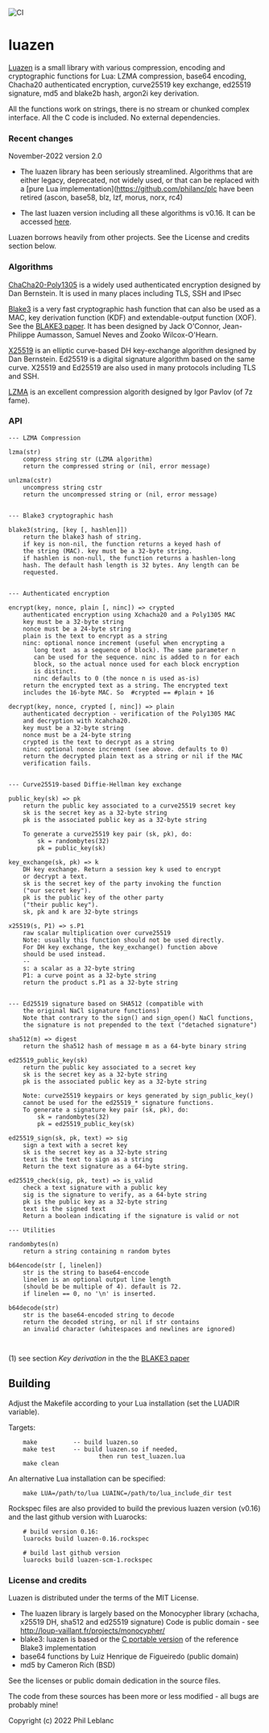 ![CI](https://github.com/philanc/luazen/workflows/CI/badge.svg)

# luazen

[Luazen](https://github.com/philanc/luazen) is a small library with various compression, encoding and 
cryptographic functions for Lua: LZMA compression, base64 encoding, Chacha20 authenticated encryption, curve25519 key exchange, ed25519 signature, md5 and blake2b hash, argon2i key derivation.

All the functions work on strings, there is no stream or chunked complex interface. All the C code is included. No external dependencies.

### Recent changes

November-2022  version 2.0

* The luazen library has been seriously streamlined. Algorithms that are either legacy, deprecated, not widely used, or that can be replaced with a [pure Lua implementation](https://github.com/philanc/plc have been retired (ascon, base58, blz, lzf, morus, norx, rc4)

* The last luazen version including all these algorithms is v0.16. It can be accessed [here](https://github.com/philanc/luazen/tree/v0.16).

Luazen borrows heavily from other projects. See the License and credits section below.

### Algorithms

[ChaCha20-Poly1305](https://en.wikipedia.org/wiki/ChaCha20-Poly1305) is  a widely used authenticated encryption designed by Dan Bernstein. It is used in many places including TLS, SSH and IPsec

[Blake3](https://blake3.io) is a very fast cryptographic hash function that can also be used as a MAC, key derivation function (KDF) and extendable-output function (XOF). See the [BLAKE3
paper](https://github.com/BLAKE3-team/BLAKE3-specs/blob/master/blake3.pdf). It has been designed by Jack O'Connor, Jean-Philippe Aumasson, Samuel Neves and Zooko Wilcox-O'Hearn.

[X25519](https://en.wikipedia.org/wiki/Curve25519)  is an elliptic curve-based DH key-exchange algorithm designed by Dan Bernstein. Ed25519 is a digital signature algorithm based on the same curve.  X25519 and Ed25519 are also used in many protocols including TLS and SSH.

[LZMA](https://en.wikipedia.org/wiki/Lempel%E2%80%93Ziv%E2%80%93Markov_chain_algorithm) is an excellent compression algorith designed by Igor Pavlov (of 7z fame).

### API
```
--- LZMA Compression

lzma(str)
	compress string str (LZMA algorithm)
	return the compressed string or (nil, error message)

unlzma(cstr)
	uncompress string cstr
	return the uncompressed string or (nil, error message)


--- Blake3 cryptographic hash

blake3(string, [key [, hashlen]])
	return the blake3 hash of string.
	if key is non-nil, the function returns a keyed hash of
	the string (MAC). key must be a 32-byte string.
	if hashlen is non-null, the function returns a hashlen-long
	hash. The default hash length is 32 bytes. Any length can be 
	requested. 


--- Authenticated encryption

encrypt(key, nonce, plain [, ninc]) => crypted
	authenticated encryption using Xchacha20 and a Poly1305 MAC
	key must be a 32-byte string
	nonce must be a 24-byte string
	plain is the text to encrypt as a string
	ninc: optional nonce increment (useful when encrypting a 
	   long text  as a sequence of block). The same parameter n 
	   can be used for the sequence. ninc is added to n for each
	   block, so the actual nonce used for each block encryption 
	   is distinct.
	   ninc defaults to 0 (the nonce n is used as-is)
	return the encrypted text as a string. The encrypted text
	includes the 16-byte MAC. So  #crypted == #plain + 16
	
decrypt(key, nonce, crypted [, ninc]) => plain
	authenticated decryption - verification of the Poly1305 MAC
	and decryption with Xcahcha20.
	key must be a 32-byte string
	nonce must be a 24-byte string
	crypted is the text to decrypt as a string
	ninc: optional nonce increment (see above. defaults to 0)
	return the decrypted plain text as a string or nil if the MAC 
	verification fails.


--- Curve25519-based Diffie-Hellman key exchange

public_key(sk) => pk
	return the public key associated to a curve25519 secret key
	sk is the secret key as a 32-byte string
	pk is the associated public key as a 32-byte string

	To generate a curve25519 key pair (sk, pk), do:
		sk = randombytes(32)
		pk = public_key(sk)
	
key_exchange(sk, pk) => k
	DH key exchange. Return a session key k used to encrypt 
	or decrypt a text.
	sk is the secret key of the party invoking the function 
	("our secret key"). 
	pk is the public key of the other party 
	("their public key").
	sk, pk and k are 32-byte strings

x25519(s, P1) => s.P1
	raw scalar multiplication over curve25519
	Note: usually this function should not be used directly.
	For DH key exchange, the key_exchange() function above 
	should be used instead.
	--
	s: a scalar as a 32-byte string
	P1: a curve point as a 32-byte string
	return the product s.P1 as a 32-byte string

	
--- Ed25519 signature based on SHA512 (compatible with 
    the original NaCl signature functions) 
    Note that contrary to the sign() and sign_open() NaCl functions, 
    the signature is not prepended to the text ("detached signature")

sha512(m) => digest
	return the sha512 hash of message m as a 64-byte binary string

ed25519_public_key(sk)
	return the public key associated to a secret key
	sk is the secret key as a 32-byte string
	pk is the associated public key as a 32-byte string

	Note: curve25519 keypairs or keys generated by sign_public_key() 
	cannot be used for the ed25519_* signature functions.
	To generate a signature key pair (sk, pk), do:
		sk = randombytes(32)
		pk = ed25519_public_key(sk)

ed25519_sign(sk, pk, text) => sig
	sign a text with a secret key
	sk is the secret key as a 32-byte string
	text is the text to sign as a string
	Return the text signature as a 64-byte string.

ed25519_check(sig, pk, text) => is_valid
	check a text signature with a public key
	sig is the signature to verify, as a 64-byte string
	pk is the public key as a 32-byte string
	text is the signed text
	Return a boolean indicating if the signature is valid or not

--- Utilities

randombytes(n)
	return a string containing n random bytes

b64encode(str [, linelen])
	str is the string to base64-enccode
	linelen is an optional output line length
	(should be be multiple of 4). default is 72.
	if linelen == 0, no '\n' is inserted.

b64decode(str)
	str is the base64-encoded string to decode
	return the decoded string, or nil if str contains 
	an invalid character (whitespaces and newlines are ignored)



```

(1) see section *Key derivation* in the the [BLAKE3 paper](https://github.com/BLAKE3-team/BLAKE3-specs/blob/master/blake3.pdf)


## Building 

Adjust the Makefile according to your Lua installation (set the LUADIR variable). 

Targets:
```
	make          -- build luazen.so
	make test     -- build luazen.so if needed, 
                         then run test_luazen.lua
	make clean
```

An alternative Lua installation can be specified:
```
	make LUA=/path/to/lua LUAINC=/path/to/lua_include_dir test
```

Rockspec files are also provided to build the previous luazen version (v0.16) and the last github version with Luarocks:
```
	# build version 0.16:
	luarocks build luazen-0.16.rockspec
	
	# build last github version 
	luarocks build luazen-scm-1.rockspec
```


### License and credits

Luazen is distributed under the terms of the MIT License. 

- The luazen library is largely based on the Monocypher library (xchacha, x25519 DH, sha512 and ed25519 signature) Code is public domain - see http://loup-vaillant.fr/projects/monocypher/
- blake3: luazen is based or the [C portable version](https://github.com/BLAKE3-team/BLAKE3/tree/master/c) of the reference Blake3 implementation
- base64 functions by Luiz Henrique de Figueiredo (public domain)
- md5 by Cameron Rich (BSD)

See the licenses or public domain dedication in the source files.

The code from these sources has been more or less modified - all bugs are probably mine!

Copyright (c) 2022  Phil Leblanc 
